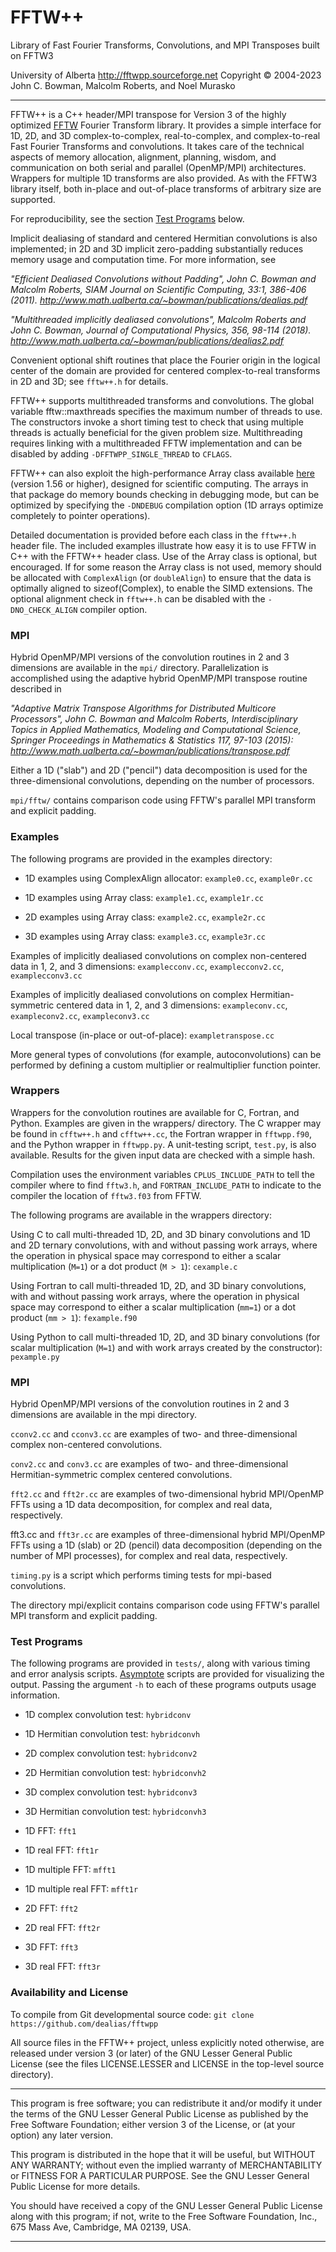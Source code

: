 # FFTW++
Library of Fast Fourier Transforms, Convolutions, and MPI Transposes built on FFTW3

University of Alberta http://fftwpp.sourceforge.net
Copyright &copy; 2004-2023 John C. Bowman, Malcolm Roberts, and Noel Murasko

---

FFTW++ is a C++ header/MPI transpose for Version 3 of the highly optimized [FFTW](http://www.fftw.org) Fourier Transform library. It provides a simple
interface for 1D, 2D, and 3D complex-to-complex, real-to-complex, and
complex-to-real Fast Fourier Transforms and convolutions. It takes
care of the technical aspects of memory allocation, alignment, planning,
wisdom, and communication on both serial and parallel (OpenMP/MPI)
architectures. Wrappers for multiple 1D transforms are also provided. As
with the FFTW3 library itself, both in-place and out-of-place transforms of
arbitrary size are supported.

For reproducibility, see the section [Test Programs](#test-programs) below.

Implicit dealiasing of standard and centered Hermitian convolutions is
also implemented; in 2D and 3D implicit zero-padding substantially
reduces memory usage and computation time.  For more information, see

_"Efficient Dealiased Convolutions without Padding",
John C. Bowman and Malcolm Roberts, SIAM Journal on Scientific
Computing, 33:1, 386-406 (2011).
http://www.math.ualberta.ca/~bowman/publications/dealias.pdf_

_"Multithreaded implicitly dealiased convolutions",
Malcolm Roberts and John C. Bowman, Journal of Computational
Physics, 356, 98-114 (2018).
http://www.math.ualberta.ca/~bowman/publications/dealias2.pdf_

Convenient optional shift routines that place the Fourier origin in the logical
center of the domain are provided for centered complex-to-real transforms
in 2D and 3D; see `fftw++.h` for details.

FFTW++ supports multithreaded transforms and convolutions.
The global variable fftw::maxthreads specifies the maximum number of threads
to use. The constructors invoke a short timing test to check that using
multiple threads is actually beneficial for the given problem size.
Multithreading requires linking with a multithreaded FFTW implementation
and can be disabled by adding `-DFFTWPP_SINGLE_THREAD` to `CFLAGS`.

FFTW++ can also exploit the high-performance Array class available [here](http://www.math.ualberta.ca/~bowman/Array) (version 1.56 or higher),
designed for scientific computing. The arrays in that package do
memory bounds checking in debugging mode, but can be optimized by
specifying the `-DNDEBUG` compilation option (1D arrays optimize
completely to pointer operations).

Detailed documentation is provided before each class in the `fftw++.h`
header file. The included examples illustrate how easy it is to use
FFTW in C++ with the FFTW++ header class. Use of the Array class is
optional, but encouraged. If for some reason the Array class is not
used, memory should be allocated with `ComplexAlign` (or `doubleAlign`) to
ensure that the data is optimally aligned to sizeof(Complex), to
enable the SIMD extensions.  The optional alignment check in `fftw++.h`
can be disabled with the `-DNO_CHECK_ALIGN` compiler option.

### MPI

Hybrid OpenMP/MPI versions of the convolution routines in 2 and 3
dimensions are available in the `mpi/` directory.  Parallelization is
accomplished using the adaptive hybrid OpenMP/MPI transpose routine
described in

_"Adaptive Matrix Transpose Algorithms for Distributed
Multicore Processors", John C. Bowman and Malcolm Roberts,
Interdisciplinary Topics in Applied Mathematics, Modeling and Computational
Science, Springer Proceedings in Mathematics & Statistics 117,
97-103 (2015): http://www.math.ualberta.ca/~bowman/publications/transpose.pdf_

Either a 1D ("slab") and 2D ("pencil") data decomposition is used
for the three-dimensional convolutions, depending on the number of processors.

`mpi/fftw/` contains comparison code using FFTW's parallel MPI transform
and explicit padding.

### Examples

The following programs are provided in the examples directory:

- 1D examples using ComplexAlign allocator: `example0.cc`, `example0r.cc`

- 1D examples using Array class: `example1.cc`, `example1r.cc`

- 2D examples using Array class: `example2.cc`, `example2r.cc`

- 3D examples using Array class: `example3.cc`, `example3r.cc`

Examples of implicitly dealiased convolutions on complex non-centered
data in 1, 2, and 3 dimensions:
`examplecconv.cc`, `examplecconv2.cc`, `examplecconv3.cc`

Examples of implicitly dealiased convolutions on complex
Hermitian-symmetric centered data in 1, 2, and 3 dimensions:
`exampleconv.cc`, `exampleconv2.cc`, `exampleconv3.cc`

Local transpose (in-place or out-of-place):
`exampletranspose.cc`

More general types of convolutions (for example, autoconvolutions)
can be performed by defining a custom multiplier or realmultiplier
function pointer.

### Wrappers

Wrappers for the convolution routines are available for C, Fortran,
and Python. Examples are given in the wrappers/ directory. The C
wrapper may be found in `cfftw++.h` and `cfftw++.cc`, the Fortran wrapper
in `fftwpp.f90`, and the Python wrapper in `fftwpp.py`. A unit-testing
script, `test.py`, is also available. Results for the given input data
are checked with a simple hash.

Compilation uses the environment variables `CPLUS_INCLUDE_PATH` to tell
the compiler where to find `fftw3.h`, and `FORTRAN_INCLUDE_PATH` to
indicate to the compiler the location of `fftw3.f03` from FFTW.

The following programs are available in the wrappers directory:

Using C to call multi-threaded 1D, 2D, and 3D binary convolutions and
1D and 2D ternary convolutions, with and without passing work arrays,
where the operation in physical space may correspond to either a
scalar multiplication (`M=1`) or a dot product (`M > 1`):
`cexample.c`

Using Fortran to call multi-threaded 1D, 2D, and 3D binary
convolutions, with and without passing work arrays, where the
operation in physical space may correspond to either a scalar
multiplication (`mm=1`) or a dot product (`mm > 1`):
`fexample.f90`

Using Python to call multi-threaded 1D, 2D, and 3D binary convolutions
(for scalar multiplication (`M=1`) and with work arrays created by the
constructor):
`pexample.py`


### MPI

Hybrid OpenMP/MPI versions of the convolution routines in 2 and 3
dimensions are available in the mpi directory.

`cconv2.cc` and `cconv3.cc` are examples of two- and three-dimensional
complex non-centered convolutions.

`conv2.cc` and `conv3.cc` are examples of two- and three-dimensional
Hermitian-symmetric complex centered convolutions.

`fft2.cc` and `fft2r.cc` are examples of two-dimensional hybrid MPI/OpenMP FFTs
using a 1D data decomposition, for complex and real data, respectively.

fft3.cc and `fft3r.cc` are examples of three-dimensional hybrid MPI/OpenMP FFTs
using a 1D (slab) or 2D (pencil) data decomposition (depending on the
number of MPI processes), for complex and real data, respectively.

`timing.py` is a script which performs timing tests for mpi-based
convolutions.

The directory mpi/explicit contains comparison code using FFTW's parallel
MPI transform and explicit padding.


### Test Programs

The following programs are provided in `tests/`, along with various
timing and error analysis scripts. [Asymptote](http://asymptote.sourceforge.io/) scripts are provided for
visualizing the output. Passing the argument `-h` to each of these programs
outputs usage information.

- 1D complex convolution test: `hybridconv`

- 1D Hermitian convolution test: `hybridconvh`

- 2D complex convolution test: `hybridconv2`

- 2D Hermitian convolution test: `hybridconvh2`

- 3D complex convolution test: `hybridconv3`

- 3D Hermitian convolution test: `hybridconvh3`

- 1D FFT: `fft1`

- 1D real FFT: `fft1r`

- 1D multiple FFT: `mfft1`

- 1D multiple real FFT: `mfft1r`

- 2D FFT: `fft2`

- 2D real FFT: `fft2r`

- 3D FFT: `fft3`

- 3D real FFT: `fft3r`

### Availability and License

To compile from Git developmental source code:
`git clone https://github.com/dealias/fftwpp`

All source files in the FFTW++ project, unless explicitly noted otherwise,
are released under version 3 (or later) of the GNU Lesser General Public
License (see the files LICENSE.LESSER and LICENSE in the top-level source
directory).

---

This program is free software; you can redistribute it and/or modify
it under the terms of the GNU Lesser General Public License as published by
the Free Software Foundation; either version 3 of the License, or
(at your option) any later version.

This program is distributed in the hope that it will be useful,
but WITHOUT ANY WARRANTY; without even the implied warranty of
MERCHANTABILITY or FITNESS FOR A PARTICULAR PURPOSE.  See the
GNU Lesser General Public License for more details.

You should have received a copy of the GNU Lesser General Public License
along with this program; if not, write to the Free Software
Foundation, Inc., 675 Mass Ave, Cambridge, MA 02139, USA.

---

